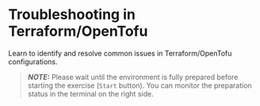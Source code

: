 # Troubleshooting in Terraform/OpenTofu

Learn to identify and resolve common issues in Terraform/OpenTofu configurations.

> **_NOTE:_** Please wait until the environment is fully prepared before starting the exercise (`Start` button). You can monitor the preparation status in the terminal on the right side.